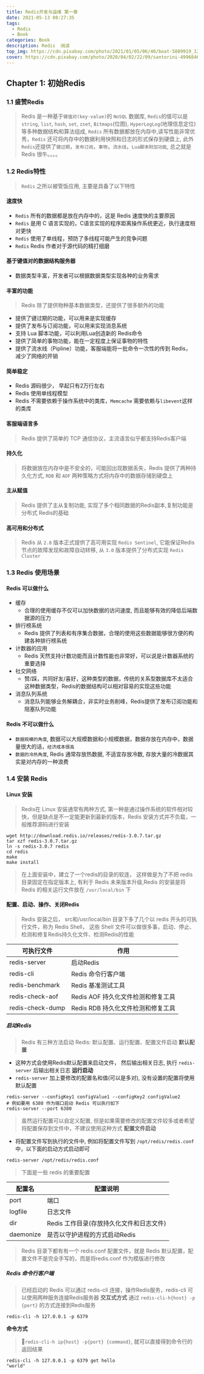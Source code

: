 ```yaml
---
title: Redis开发与运维 第一章
date: 2021-05-13 08:27:35
tags:
  - Redis
  - Book
categories: Book
description: Redis  阅读
top_img: https://cdn.pixabay.com/photo/2021/01/05/06/40/boat-5889919_1280.png
cover: https://cdn.pixabay.com/photo/2020/04/02/22/09/santorini-4996846_1280.jpg
---
```


## Chapter 1: 初始Redis

### 1.1 盛赞Redis

> Redis 是一种基于`键值对(key-value)`的 `NoSQL` 数据库, `Redis`的值可以是 `string`, `list`, `hash`, `set`, `zset`, `Bitmaps`(位图), `HyperLogLog`(地理信息定位) 等多种数据结构和算法组成,
`Redis` 所有数据都放在内存中,读写性能非常优秀，`Redis` 还可将内存中的数据利用快照和日志的形式保存到硬盘上, 此外`Redis`还提供了`键过期`，`发布订阅`，`事物`，`流水线`，`Lua脚本附加功能`, 总之就是Redis 很牛。。。。

### 1.2 Redis特性

> `Redis` 之所以被管饭应用, 主要是具备了以下特性

#### 速度快

* `Redis` 所有的数据都是放在内存中的，这是 Redis 速度快的主要原因
* `Redis` 是用 C 语言实现的，C语言实现的程序距离操作系统更近，执行速度相对更快
* `Redis` 使用了单线程，预防了多线程可能产生的竞争问题
* `Redis` Redis 作者对于源代码的精打细磨

#### 基于键值对的数据结构服务器

* 数据类型丰富，开发者可以根据数据类型实现各种的业务需求

#### 丰富的功能

> Redis 除了提供物种基本数据类型，还提供了很多额外的功能

* 提供了键过期的功能，可以用来是实现缓存
* 提供了发布与订阅功能，可以用来实现消息系统
* 支持 Lua 脚本功能，可以利用Lua创造新的 Redis命令
* 提供了简单的事物功能，能在一定程度上保证事物的特性
* 提供了流水线（Pipline）功能，客服端能将一批命令一次性的传到 Redis， 减少了网络的开销

#### 简单稳定

* Redis 源码很少， 早起只有2万行左右
* Redis 使用单线程模型
* Redis 不需要依赖于操作系统中的类库，`Memcache` 需要依赖与`libevent`这样的类库

#### 客服端语言多

> Redis 提供了简单的 TCP 通信协议，主流语言似乎都支持Redis客户端

#### 持久化

> 将数据放在内存中是不安全的，可能回出现数据丢失，Redis 提供了两种持久化方式, `RDB` 和 `AOF` 两种策略方式将内存中的数据存储到硬盘上

#### 主从赋值

> Redis 提供了主从复制功能, 实现了多个相同数据的Redis副本,复制功能是分布式 Redis的基础

#### 高可用和分布式

> Redis 从 `2.8` 版本正式提供了高可用实现 `Redis Sentinel`, 它能保证Redis节点的故障发现和故障自动转移, 从 `3.0` 版本提供了分布式实现 `Redis Cluster`

### 1.3 Redis 使用场景

#### Redis 可以做什么

* 缓存
  * 合理的使用缓存不仅可以加快数据的访问速度, 而且能够有效的降低后端数据源的压力
* 排行榜系统
  * Redis 提供了列表和有序集合数据，合理的使用这些数据能够很方便的构建各种排行榜系统
* 计数器的应用
  * Redis 天然支持计数功能而且计数性能也非常好，可以说是计数器系统的重要选择
* 社交网络
  * 赞/踩，共同好友/喜好，这种类型的数据，传统的关系型数据库不太适合这种数据类型，Redis的数据结构可以相对容易的实现这些功能
* 消息队列系统
  * 消息队列能够业务解耦合，非实时业务削峰，Redis提供了发布订阅功能和阻塞队列功能

#### Redis 不可以做什么

* `数据规模的角度`, 数据可以大规模数据和小规模数据，数据存放在内存中，数据量很大的话，`经济成本很高`
* `数据的冷热角度`, Redis 通常存放热数据, 不适宜存放冷数, 存放大量的冷数据其实是对内存的一种浪费

### 1.4 安装 Redis

#### Linux 安装

> Redis在 Linux 安装通常有两种方式, 第一种是通过操作系统的软件相对较快，但是缺点是不一定能更新到最新的版本，Redis 安装方式并不负载，一般推荐源码进行安装

```shell
wget http://download.redis.io/releases/redis-3.0.7.tar.gz
tar xzf redis-3.0.7.tar.gz
ln -s redis-3.0.7 redis
cd redis
make
make install
```

> 在上面安装中，建立了一个redis的目录的软连， 这样做是为了不把 redis 目录固定在指定版本上, 有利于 Redis 未来版本升级,Redis 的安装是将 Redis 的相关运行文件放在 `/usr/local/bin` 下

#### 配置、启动、操作、关闭Redis

> Redis 安装之后， src和/usr/local/bin 目录下多了几个以 redis 开头的可执行文件，称为 Redis Shell， 这些 Shell 文件可以做很多事，启动、停止、检测和修复Redis持久化文件、检测Redis的性能

|  可执行文件   | 作用  |
|  ----  | ----  |
| redis-server  | 启动Redis |
| redis-cli  | Redis 命令行客户端 |
| redis-benchmark  | Redis 基准测试工具 |
| redis-check-aof | Redis AOF 持久化文件检测和修复工具 |
| redis-check-dump  | Redis RDB 持久化文件检测和修复工具 |

##### 启动Redis

> Redis 有三种方法启动 Redis: 默认配置、运行配置、配置文件启动
**默认配置**

* 这种方式会使用Redis默认配置来启动文件， 然后输出相关日志, 执行 `redis-server` 后输出相关日志
**运行启动**
* `redis-server` 加上要修改的配置名和值(可以是多对), 没有设置的配置将使用默认配置

```shell
redis-server --configKey1 configValue1 --configKey2 configValue2
# 例如要用 6380 作为端口启动 Redis 可以执行如下
redis-server --port 6380
```

> 虽然运行配置可以自定义配置, 但是如果需要修改的配置文件较多或者希望将配置保存到文件中，不建议使用这种方式
**配置文件启动**

* 将配置文件写到执行的文件中, 例如将配置文件写到 `/opt/redis/redis.conf` 中，以下面的启动方式启动即可

```shell
redis-server /opt/redis/redis.conf
```

> 下面是一些 redis 的重要配置

|  配置名   | 配置说明  |
|  ----   | ----  |
|  port   | 端口  |
|  logfile   | 日志文件  |
|  dir   | Redis 工作目录(存放持久化文件和日志文件)  |
|  daemonize   | 是否以守护进程的方式启动Redis  |

> Redis 目录下都有有一个 redis.conf 配置文件，就是 Redis 默认配置，配置文件不是完全手写的，而是将redis.conf 作为模版进行修改

##### Redis 命令行客户端

> 已经启动的 Redis 可以通过 redis-cli 连接，操作Redis服务，redis-cli 可以使用两种服务连接Redis服务器
**交互式方式**
> 通过 `redis-cli-h{host} -p {port}` 的方式连接到Redis服务

```shell
redis-cli -h 127.0.0.1 -p 6379
```

**命令方式**
> `redis-cli-h ip{host} -p{port} {command}`, 就可以直接得到命令行的返回结果

```shell
redis-cli -h 127.0.0.1 -p 6379 get hello
"world"
```
